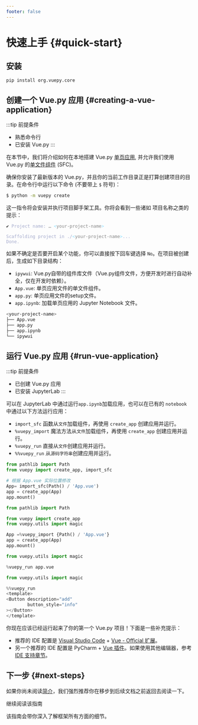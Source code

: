 ```yaml
---
footer: false
---
```


<script setup>
import { VTCodeGroup, VTCodeGroupTab } from '@vue/theme'
import { withBase } from 'vitepress'
</script>

# 快速上手 {#quick-start}

[//]: # (## 线上尝试 Vue {#try-vue-online})

[//]: # ()
[//]: # (- 想要快速体验 Vue，你可以直接试试我们的[演练场]&#40;https://play.vuejs.org/#eNo9jcEKwjAMhl/lt5fpQYfXUQfefAMvvRQbddC1pUuHUPrudg4HIcmXjyRZXEM4zYlEJ+T0iEPgXjn6BB8Zhp46WUZWDjCa9f6w9kAkTtH9CRinV4fmRtZ63H20Ztesqiylphqy3R5UYBqD1UyVAPk+9zkvV1CKbCv9poMLiTEfR2/IXpSoXomqZLtti/IFwVtA9A==&#41;。)

[//]: # ()
[//]: # (- 如果你更喜欢不用任何构建的原始 HTML，可以使用 [JSFiddle]&#40;https://jsfiddle.net/yyx990803/2ke1ab0z/&#41; 入门。)

[//]: # ()
[//]: # (- 如果你已经比较熟悉 Node.js 和构建工具等概念，还可以直接在浏览器中打开 [StackBlitz]&#40;https://vite.new/vue&#41; 来尝试完整的构建设置。)

## 安装

```sh
pip install org.vuepy.core
```

## 创建一个 Vue.py 应用 {#creating-a-vue-application}

:::tip 前提条件

- 熟悉命令行
- 已安装 Vue.py
:::

在本节中，我们将介绍如何在本地搭建 Vue.py [单页应用](/guide/extras/ways-of-using-vue#single-page-application-spa), 并允许我们使用 Vue.py 的[单文件组件](/guide/scaling-up/sfc) (SFC)。

确保你安装了最新版本的 Vue.py，并且你的当前工作目录正是打算创建项目的目录。在命令行中运行以下命令 (不要带上 `$` 符号)：

<VTCodeGroup>
  <VTCodeGroupTab label="Vue.py">

  ```sh
  $ python -m vuepy create
  ```

  </VTCodeGroupTab>
</VTCodeGroup>

这一指令将会安装并执行项目脚手架工具。你将会看到一些诸如 项目名称之类的提示：

<div class="language-sh"><pre><code><span style="color:var(--vt-c-green);">✔</span> <span style="color:#A6ACCD;">Project name: <span style="color:#888;">… <span style="color:#89DDFF;">&lt;</span><span style="color:#888;">your-project-name</span><span style="color:#89DDFF;">&gt;</span></span></span>
<span></span>
<span style="color:#A6ACCD;">Scaffolding project in ./<span style="color:#89DDFF;">&lt;</span><span style="color:#888;">your-project-name</span><span style="color:#89DDFF;">&gt;</span>...</span>
<span style="color:#A6ACCD;">Done.</span></code></pre></div>

如果不确定是否要开启某个功能，你可以直接按下回车键选择 `No`。在项目被创建后，生成如下目录结构：
* `ipywui`: Vue.py自带的组件库文件（Vue.py组件文件，方便开发时进行自动补全，仅在开发时依赖）。
* `App.vue`: 单页应用文件的单文件组件。
* `app.py`: 单页应用文件的setup文件。
* `app.ipynb`: 加载单页应用的 Jupyter Notebook 文件。

<VTCodeGroup>
  <VTCodeGroupTab label="tree">

  ```sh
<your-project-name>
├── App.vue
├── app.py
├── app.ipynb
└── ipywui
  ```

  </VTCodeGroupTab>

</VTCodeGroup>


## 运行 Vue.py 应用 {#run-vue-application}

:::tip 前提条件

- 已创建 Vue.py 应用
- 已安装 JupyterLab
  :::

可以在 JupyterLab 中通过运行`app.ipynb`加载应用，也可以在已有的 `notebook` 中通过以下方法运行应用：
* `import_sfc` 函数从`文件`加载组件，再使用 `create_app` 创建应用并运行。
* `%vuepy_import` 魔法方法从`文件`加载组件，再使用 `create_app` 创建应用并运行。
* `%vuepy_run` 直接从`文件`创建应用并运行。
* `%%vuepy_run` 从`源码字符串`创建应用并运行。

<VTCodeGroup>
  <VTCodeGroupTab label="import_sfc">

  ```python
from pathlib import Path
from vuepy import create_app, import_sfc

# 根据 App.vue 实际位置修改
App= import_sfc(Path() / 'App.vue')
app = create_app(App)
app.mount()
  ```

  </VTCodeGroupTab>

  <VTCodeGroupTab label="%vuepy_import">

  ```python
from pathlib import Path

from vuepy import create_app
from vuepy.utils import magic

App =%vuepy_import {Path() / 'App.vue'}
app = create_app(App)
app.mount()
  ```

  </VTCodeGroupTab>

  <VTCodeGroupTab label="%vuepy_run">

  ```python
from vuepy.utils import magic

%vuepy_run app.vue
  ```

  </VTCodeGroupTab>

  <VTCodeGroupTab label="%%vuepy_run">

  ```python
from vuepy.utils import magic

%%vuepy_run
<template>
  <Button description="add"
          button_style="info"
  ></Button>
</template>
  ```

  </VTCodeGroupTab>

</VTCodeGroup>

你现在应该已经运行起来了你的第一个 Vue.py 项目！下面是一些补充提示：

- 推荐的 IDE 配置是 [Visual Studio Code](https://code.visualstudio.com/) + [Vue - Official 扩展](https://marketplace.visualstudio.com/items?itemName=Vue.volar)。
- 另一个推荐的 IDE 配置是 PyCharm + [Vue 插件](https://plugins.jetbrains.com/plugin/9442-vue-js)。如果使用其他编辑器，参考 [IDE 支持章节](/guide/scaling-up/tooling#ide-support)。

[//]: # (- 更多工具细节，包括与后端框架的整合，我们会在[工具链指南]&#40;/guide/scaling-up/tooling&#41;进行讨论。)
[//]: # (- 要了解构建工具 Vite 更多背后的细节，请查看 [Vite 文档]&#40;https://cn.vitejs.dev&#41;。)
[//]: # (- 如果你选择使用 TypeScript，请阅读 [TypeScript 使用指南]&#40;typescript/overview&#41;。)

## 下一步 {#next-steps}

如果你尚未阅读[简介](/guide/introduction)，我们强烈推荐你在移步到后续文档之前返回去阅读一下。

<div class="vt-box-container next-steps">

  <a class="vt-box" :href="withBase('/guide/essentials/application')">
    <p class="next-steps-link">继续阅读该指南</p>
    <p class="next-steps-caption">该指南会带你深入了解框架所有方面的细节。</p>
  </a>

[//]: # (  <a class="vt-box" href="/tutorial/">)
[//]: # (    <p class="next-steps-link">尝试互动教程</p>)
[//]: # (    <p class="next-steps-caption">适合喜欢边动手边学的读者。</p>)
[//]: # (  </a>)

[//]: # (  <a class="vt-box" href="/examples/">)
[//]: # (    <p class="next-steps-link">查看示例</p>)
[//]: # (    <p class="next-steps-caption">浏览核心功能和常见用户界面的示例。</p>)
[//]: # (  </a>)
</div>
